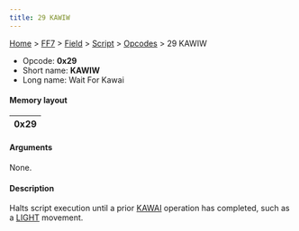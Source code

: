 ```yaml
---
title: 29 KAWIW
---
```


[Home](../../../../Main%20Page.md.md) > [FF7](../../../../FF7.md) > [Field](../../../Field.md) > [Script](../../Script.md) > [Opcodes](../Opcodes.md) > 29 KAWIW

-   Opcode: **0x29**
-   Short name: **KAWIW**
-   Long name: Wait For Kawai

#### Memory layout

| 0x29 |
|------|

#### Arguments

None.

#### Description

Halts script execution until a prior [KAWAI][] operation has completed,
such as a [LIGHT][] movement.

  [KAWAI]: 28%20KAWAI.md "wikilink"
  [LIGHT]: 28%20KAWAI/06%20LIGHT.md "wikilink"

